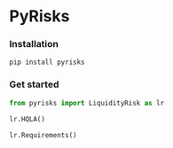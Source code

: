 # PyRisks

### Installation
```
pip install pyrisks
```

### Get started

```Python
from pyrisks import LiquidityRisk as lr

lr.HQLA()

lr.Requirements()
```
